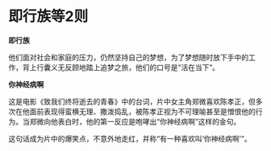 # 即行族等2则

**即行族**

他们面对社会和家庭的压力，仍然坚持自己的梦想，为了梦想随时放下手中的工作，背上行囊义无反顾地踏上追梦之旅，他们的口号是“活在当下”。 

**你神经病啊**

这是电影《致我们终将逝去的青春》中的台词，片中女主角郑微喜欢陈孝正，但多次在他面前表现得蛮横无理、撒泼捣乱，被陈孝正视为不可理喻甚至是憎恨他的行为。当郑微向他表白时，他的第一反应是咆哮出“你神经病啊”这样的金句。 

这句话成为片中的爆笑点，不意外地走红，并称“有一种喜欢叫‘你神经病啊’”。
